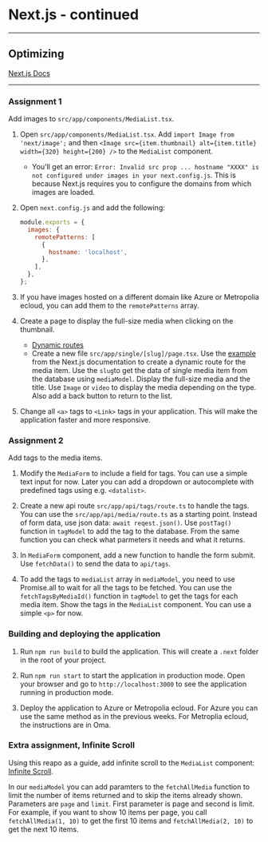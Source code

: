 # Next.js - continued

---

## Optimizing

[Next.js Docs](https://nextjs.org/docs/app/building-your-application/optimizing)

---

### Assignment 1

Add images to `src/app/components/MediaList.tsx`.

1. Open `src/app/components/MediaList.tsx`. Add `import Image from 'next/image';` and then `<Image src={item.thumbnail} alt={item.title} width={320} height={200} />` to the `MediaList` component.
   - You'll get an error: `Error: Invalid src prop ... hostname "XXXX" is not configured under images in your next.config.js`. This is because Next.js requires you to configure the domains from which images are loaded.
2. Open `next.config.js` and add the following:

   ```javascript
   module.exports = {
     images: {
       remotePatterns: [
         {
           hostname: 'localhost',
         },
       ],
     },
   };
   ```

3. If you have images hosted on a different domain like Azure or Metropolia ecloud, you can add them to the `remotePatterns` array.

4. Create a page to display the full-size media when clicking on the thumbnail.

   - [Dynamic routes](https://nextjs.org/docs/app/building-your-application/routing/dynamic-routes)
   - Create a new file `src/app/single/[slug]/page.tsx`. Use the [example](https://nextjs.org/docs/app/building-your-application/routing/dynamic-routes#example) from the Next.js documentation to create a dynamic route for the media item. Use the `slug`to get the data of single media item from the database using `mediaModel`. Display the full-size media and the title. Use `Image` or `video` to display the media depending on the type. Also add a back button to return to the list.

5. Change all `<a>` tags to `<Link>` tags in your application. This will make the application faster and more responsive.

### Assignment 2

Add tags to the media items.

1. Modify the `MediaForm` to include a field for tags. You can use a simple text input for now. Later you can add a dropdown or autocomplete with predefined tags using e.g. `<datalist>`.

2. Create a new api route `src/app/api/tags/route.ts` to handle the tags. You can use the `src/app/api/media/route.ts` as a starting point. Instead of form data, use json data: `await reqest.json()`. Use `postTag()` function in `tagModel` to add the tag to the database. From the same function you can check what parmeters it needs and what it returns.

3. In `MediaForm` component, add a new function to handle the form submit. Use `fetchData()` to send the data to `api/tags`.

4. To add the tags to `mediaList` array in `mediaModel`, you need to use Promise.all to wait for all the tags to be fetched. You can use the `fetchTagsByMediaId()` function in `tagModel` to get the tags for each media item. Show the tags in the `MediaList` component. You can use a simple `<p>` for now.

### Building and deploying the application

1. Run `npm run build` to build the application. This will create a `.next` folder in the root of your project.

2. Run `npm run start` to start the application in production mode. Open your browser and go to `http://localhost:3000` to see the application running in production mode.

3. Deploy the application to Azure or Metropolia ecloud. For Azure you can use the same method as in the previous weeks. For Metroplia ecloud, the instructions are in Oma.

### Extra assignment, Infinite Scroll

Using this reapo as a guide, add infinite scroll to the `MediaList` component: [Infinite Scroll](https://github.com/adrianhajdin/anime_vault).

In our `mediaModel` you can add paramters to the `fetchAllMedia` function to limit the number of items returned and to skip the items already shown. Parameters are `page` and `limit`. First parameter is page and second is limit. For example, if you want to show 10 items per page, you call `fetchAllMedia(1, 10)` to get the first 10 items and `fetchAllMedia(2, 10)` to get the next 10 items.
